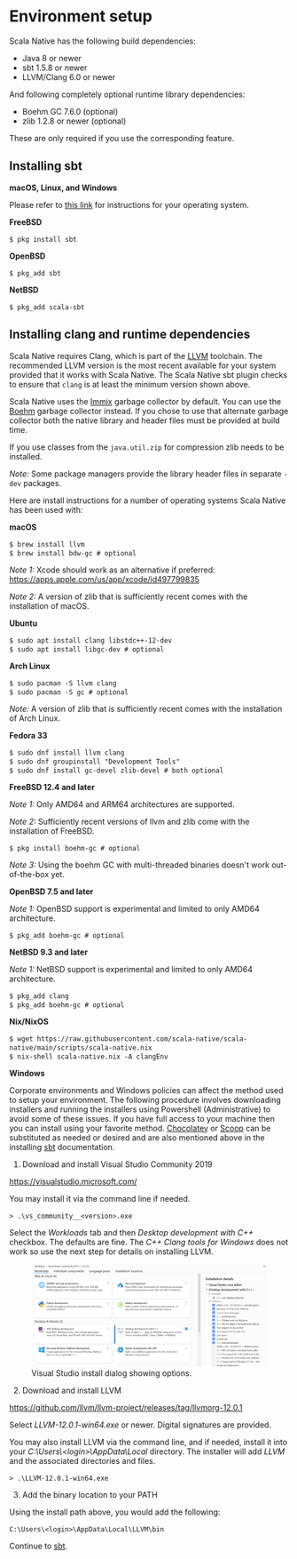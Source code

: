 # Environment setup

Scala Native has the following build dependencies:

-   Java 8 or newer
-   sbt 1.5.8 or newer
-   LLVM/Clang 6.0 or newer

And following completely optional runtime library dependencies:

-   Boehm GC 7.6.0 (optional)
-   zlib 1.2.8 or newer (optional)

These are only required if you use the corresponding feature.

## Installing sbt

**macOS, Linux, and Windows**

Please refer to [this
link](https://www.scala-sbt.org/release/docs/Setup.html) for
instructions for your operating system.

**FreeBSD**

``` shell
$ pkg install sbt
```

**OpenBSD**

``` shell
$ pkg_add sbt
```

**NetBSD**

``` shell
$ pkg_add scala-sbt
```

## Installing clang and runtime dependencies

Scala Native requires Clang, which is part of the
[LLVM](https://llvm.org) toolchain. The recommended LLVM version is the
most recent available for your system provided that it works with Scala
Native. The Scala Native sbt plugin checks to ensure that
`clang` is at least the minimum version shown above.

Scala Native uses the
[Immix](https://www.cs.utexas.edu/users/speedway/DaCapo/papers/immix-pldi-2008.pdf)
garbage collector by default. You can use the
[Boehm](https://github.com/ivmai/bdwgc) garbage collector instead. If
you chose to use that alternate garbage collector both the native
library and header files must be provided at build time.

If you use classes from the `java.util.zip` for compression
zlib needs to be installed.

*Note:* Some package managers provide the library header files in separate
`-dev` packages.

Here are install instructions for a number of operating systems Scala
Native has been used with:

**macOS**

``` shell
$ brew install llvm
$ brew install bdw-gc # optional
```

*Note 1:* Xcode should work as an alternative if preferred:
<https://apps.apple.com/us/app/xcode/id497799835>

*Note 2:* A version of zlib that is sufficiently recent comes with the
installation of macOS.

**Ubuntu**

``` shell
$ sudo apt install clang libstdc++-12-dev
$ sudo apt install libgc-dev # optional
```

**Arch Linux**

``` shell
$ sudo pacman -S llvm clang
$ sudo pacman -S gc # optional
```

*Note:* A version of zlib that is sufficiently recent comes with the
installation of Arch Linux.

**Fedora 33**

``` shell
$ sudo dnf install llvm clang
$ sudo dnf groupinstall "Development Tools"
$ sudo dnf install gc-devel zlib-devel # both optional
```

**FreeBSD 12.4 and later**

*Note 1:* Only AMD64 and ARM64 architectures are supported.

*Note 2:* Sufficiently recent versions of llvm and zlib come with the
installation of FreeBSD.

``` shell
$ pkg install boehm-gc # optional
```

*Note 3:* Using the boehm GC with multi-threaded binaries doesn\'t work
out-of-the-box yet.

**OpenBSD 7.5 and later**

*Note 1:* OpenBSD support is experimental and limited to only AMD64
architecture.

``` shell
$ pkg_add boehm-gc # optional
```

**NetBSD 9.3 and later**

*Note 1:* NetBSD support is experimental and limited to only AMD64
architecture.

``` shell
$ pkg_add clang
$ pkg_add boehm-gc # optional
```

**Nix/NixOS**

``` shell
$ wget https://raw.githubusercontent.com/scala-native/scala-native/main/scripts/scala-native.nix
$ nix-shell scala-native.nix -A clangEnv
```

**Windows**

Corporate environments and Windows policies can affect the method used
to setup your environment. The following procedure involves downloading
installers and running the installers using Powershell (Administrative)
to avoid some of these issues. If you have full access to your machine
then you can install using your favorite method.
[Chocolatey](https://chocolatey.org/) or [Scoop](https://scoop.sh/) can
be substituted as needed or desired and are also mentioned above in the
installing [sbt](./sbt.md) documentation.

1.  Download and install Visual Studio Community 2019

<https://visualstudio.microsoft.com/>

You may install it via the command line if needed.

``` shell
> .\vs_community__<version>.exe
```

Select the *Workloads* tab and then *Desktop development with C++*
checkbox. The defaults are fine. The *C++ Clang tools for Windows* does
not work so use the next step for details on installing LLVM.

<figure>
<img src="vs-install.png" alt="vs-install.png" />
<figcaption>Visual Studio install dialog showing options.</figcaption>
</figure>

2.  Download and install LLVM

<https://github.com/llvm/llvm-project/releases/tag/llvmorg-12.0.1>

Select *LLVM-12.0.1-win64.exe* or newer. Digital signatures are
provided.

You may also install LLVM via the command line, and if needed, install
it into your *C:\\Users\\\<login\>\\AppData\\Local* directory. The
installer will add *LLVM* and the associated directories and files.

``` shell
> .\LLVM-12.0.1-win64.exe
```

3.  Add the binary location to your PATH

Using the install path above, you would add the following:

``` shell
C:\Users\<login>\AppData\Local\LLVM\bin
```

Continue to [sbt](./sbt.md).
